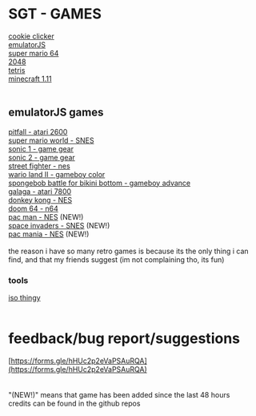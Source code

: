 # SGT - GAMES
[cookie clicker](https://schoolgamethingy.github.io/sgt-cookieclicker/) <br>
[emulatorJS](https://schoolgamethingy.github.io/sgt-EmulatorJS/) <br>
[super mario 64](https://schoolgamethingy.github.io/sgt-sm64/) <br>
[2048](https://schoolgamethingy.github.io/sgt-2048/) <br> 
[tetris](https://schoolgamethingy.github.io/sgt-tetris/) <br>
[minecraft 1.11](https://schoolgamethingy.github.io/sgt-minecraft/)<br>
<br>
## emulatorJS games <br>
[pitfall - atari 2600](https://schoolgamethingy.github.io/sgt-pitfall/)<br>
[super mario world - SNES](https://schoolgamethingy.github.io/sgt-smw/)<br>
[sonic 1 - game gear](https://schoolgamethingy.github.io/sgt-sonic1/)<br>
[sonic 2 - game gear](https://schoolgamethingy.github.io/sgt-sonic2/)<br>
[street fighter - nes](https://schoolgamethingy.github.io/sgt-stfighter/)<br>
[wario land II - gameboy color](https://schoolgamethingy.github.io/sgt-warioland/)<br>
[spongebob battle for bikini bottom - gameboy advance](https://schoolgamethingy.github.io/sgt-spongebob/)<br>
[galaga - atari 7800](https://schoolgamethingy.github.io/sgt-galaga/)<br>
[donkey kong - NES](https://schoolgamethingy.github.io/sgt-donkeykong/)<br>
[doom 64 - n64](https://schoolgamethingy.github.io/sgt-doom64/)<br>
[pac man - NES](https://schoolgamethingy.github.io/sgt-pacman/) (NEW!)<br>
[space invaders - SNES](https://schoolgamethingy.github.io/sgt-invader) (NEW!)<br>
[pac mania - NES](https://schoolgamethingy.github.io/sgt-mania) (NEW!)<br>
<br>
the reason i have so many retro games is because its the only thing i can find, and that my friends suggest (im not complaining tho, its fun)
### tools <br>
[iso thingy](https://schoolgamethingy.github.io/sgt-RomPatcher.js/) <br>
<br>
# feedback/bug report/suggestions <br>
[https://forms.gle/hHUc2p2eVaPSAuRQA](https://forms.gle/hHUc2p2eVaPSAuRQA)<br>
<br>
<br>
"(NEW!)" means that game has been added since the last 48 hours <br>
credits can be found in the github repos

